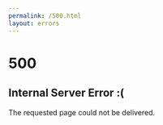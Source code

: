 ```yaml
---
permalink: /500.html
layout: errors
---
```


# 500

## Internal Server Error :(

The requested page could not be delivered.
